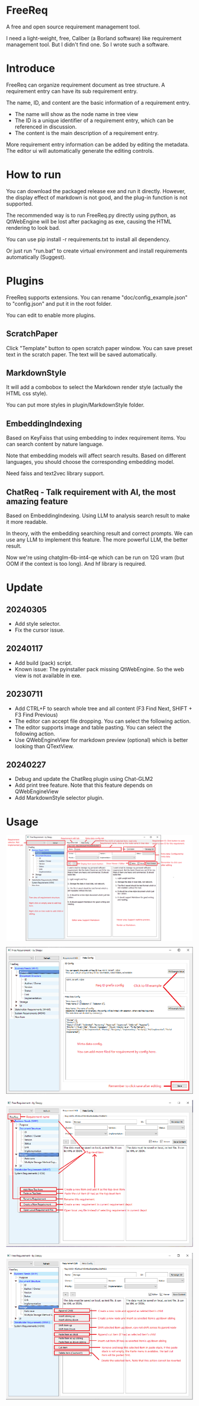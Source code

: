 # FreeReq

A free and open source requirement management tool.

I need a light-weight, free, Caliber (a Borland software) like requirement management tool. But I didn't find one. So I wrote such a software.


# Introduce

FreeReq can organize requirement document as tree structure. A requirement entry can have its sub requirement entry.

The name, ID, and content are the basic information of a requirement entry. 

* The name will show as the node name in tree view
* The ID is a unique identifier of a requirement entry, which can be referenced in discussion.
* The content is the main description of a requirement entry.

More requirement entry information can be added by editing the metadata. The editor ui will automatically generate the editing controls.


# How to run

You can download the packaged release exe and run it directly. 
However, the display effect of markdown is not good, and the plug-in function is not supported.

The recommended way is to run FreeReq.py directly using python, 
as QtWebEngine will be lost after packaging as exe, causing the HTML rendering to look bad.

You can use pip install -r requirements.txt to install all dependency. 

Or just run "run.bat" to create virtual environment and install requirements automatically (Suggest).


# Plugins

FreeReq supports extensions. You can rename "doc/config_example.json" to "config.json" and put it in the root folder.

You can edit to enable more plugins.


## ScratchPaper

Click "Template" button to open scratch paper window. You can save preset text in the scratch paper. 
The text will be saved automatically.


## MarkdownStyle

It will add a combobox to select the Markdown render style (actually the HTML css style).

You can put more styles in plugin/MarkdownStyle folder.


## EmbeddingIndexing

Based on KeyFaiss that using embedding to index requirement items. You can search content by nature language.

Note that embedding models will affect search results. Based on different languages, you should choose the corresponding embedding model.

Need faiss and text2vec library support.


## ChatReq - Talk requirement with AI, the most amazing feature

Based on EmbeddingIndexing. Using LLM to analysis search result to make it more readable.

In theory, with the embedding searching result and correct prompts. We can use any LLM to implement this feature.
The more powerful LLM, the better result.

Now we're using chatglm-6b-int4-qe which can be run on 12G vram (but OOM if the context is too long). And hf library is required.


# Update

## 20240305

+ Add style selector.
+ Fix the cursor issue.

## 20240117

+ Add build (pack) script.
+ Known issue: The pyinstaller pack missing QtWebEngine. So the web view is not available in exe.

## 20230711

+ Add CTRL+F to search whole tree and all content (F3 Find Next, SHIFT + F3 Find Previous)
+ The editor can accept file dropping. You can select the following action.
+ The editor supports image and table pasting. You can select the following action.
+ Use QWebEngineView for markdown preview (optional) which is better looking than QTextView.

## 20240227

+ Debug and update the ChatReq plugin using Chat-GLM2
+ Add print tree feature. Note that this feature depends on QWebEngineView
+ Add MarkdownStyle selector plugin.


# Usage

![](doc/ui_req_edit.png)

![](doc/ui_meta_edit.png)

![](doc/ui_r_button_on_empty.png)

![](doc/ui_r_button_on_item.png)
